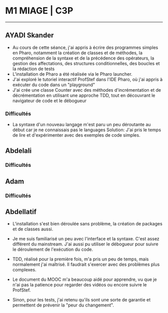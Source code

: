 # M1 MIAGE | C3P

---

## AYADI Skander

- Au cours de cette séance, j'ai appris à écrire des programmes simples en Pharo, notamment la création de classes et de méthodes, la compréhension de la syntaxe et de la précédence des opérateurs, la gestion des affectations, des structures conditionnelles, des boucles et la rédaction de tests
- L'installation de Pharo a été réalisée via le Pharo launcher.
- J'ai exploré le tutoriel interactif ProfStef dans l'IDE Pharo, où j'ai appris à exécuter du code dans un "playground"
- J'ai crée une classe Counter avec des méthodes d'incrémentation et de décrémentation en utilisant une approche TDD, tout en découvrant le navigateur de code et le débogueur

### Difficultés

- La syntaxe d'un nouveau langage m'est paru un peu déroutante au début car je ne connaissais pas le languages
  Solution: J'ai pris le temps de lire et d'expérimenter avec des exemples de code simples.

## Abdelali

### Difficultés

## Adam

### Difficultés

## Abdellatif

- L'installation s'est bien déroulée sans problème, la création de packages et de classes aussi.

- Je me suis familiarisé un peu avec l'interface et la syntaxe. C'est assez différent du mainstream. J'ai aussi pu utiliser le débogueur pour suivre le déroulement de l'exécution du code.

- TDD, réalisé pour la première fois, m'a pris un peu de temps, mais normalement j'ai maîtrisé. Il faudrait s'exercer avec des problèmes plus complexes.

- Le document du MOOC m'a beaucoup aidé pour apprendre, vu que je n'ai pas la patience pour regarder des vidéos ou encore suivre le ProfStef.

- Sinon, pour les tests, j'ai retenu qu'ils sont une sorte de garantie et permettent de prévenir la "peur du changement".
